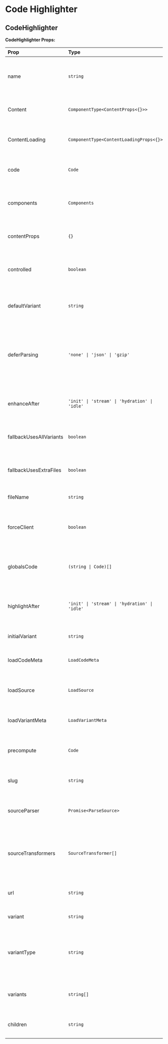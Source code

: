 # Code Highlighter

[//]: types.ts '<-- Autogenerated By (do not edit the following markdown directly)'

## CodeHighlighter

**CodeHighlighter Props:**

| Prop                    | Type                                          | Default  | Description                                                                                                                 |
| :---------------------- | :-------------------------------------------- | :------- | :-------------------------------------------------------------------------------------------------------------------------- |
| name                    | `string`                                      | -        | Display name for the code example, used for identification and titles                                                       |
| Content                 | `ComponentType<ContentProps<{}>>`             | -        | Component to render the code content and preview                                                                            |
| ContentLoading          | `ComponentType<ContentLoadingProps<{}>>`      | -        | Component to show while code is being loaded or processed                                                                   |
| code                    | `Code`                                        | -        | Static code content with variants and metadata                                                                              |
| components              | `Components`                                  | -        | React components for live preview alongside code                                                                            |
| contentProps            | `{}`                                          | -        | Additional props passed to the Content component                                                                            |
| controlled              | `boolean`                                     | -        | Enable controlled mode for external code state management                                                                   |
| defaultVariant          | `string`                                      | -        | Fallback variant when the requested variant is not available                                                                |
| deferParsing            | `'none' \| 'json' \| 'gzip'`                  | `'gzip'` | Defer parsing and populating the AST into memory until the code is enhanced&#xA;Applies only in production when RSC loading |
| enhanceAfter            | `'init' \| 'stream' \| 'hydration' \| 'idle'` | `'idle'` | When to enhance the code display with interactivity                                                                         |
| fallbackUsesAllVariants | `boolean`                                     | -        | Whether fallback content should include all variants                                                                        |
| fallbackUsesExtraFiles  | `boolean`                                     | -        | Whether fallback content should include extra files                                                                         |
| fileName                | `string`                                      | -        | Currently selected file name                                                                                                |
| forceClient             | `boolean`                                     | -        | Force client-side rendering even when server rendering is available                                                         |
| globalsCode             | `(string \| Code)[]`                          | -        | Global static code snippets to inject, typically for styling or tooling                                                     |
| highlightAfter          | `'init' \| 'stream' \| 'hydration' \| 'idle'` | `'idle'` | When to perform syntax highlighting and code processing                                                                     |
| initialVariant          | `string`                                      | -        | Default variant to show on first load                                                                                       |
| loadCodeMeta            | `LoadCodeMeta`                                | -        | Function to load code metadata from a URL                                                                                   |
| loadSource              | `LoadSource`                                  | -        | Function to load raw source code and dependencies                                                                           |
| loadVariantMeta         | `LoadVariantMeta`                             | -        | Function to load specific variant metadata                                                                                  |
| precompute              | `Code`                                        | -        | Pre-computed code data from build-time optimization                                                                         |
| slug                    | `string`                                      | -        | URL-friendly identifier for deep linking and navigation                                                                     |
| sourceParser            | `Promise<ParseSource>`                        | -        | Promise resolving to a source parser for syntax highlighting                                                                |
| sourceTransformers      | `SourceTransformer[]`                         | -        | Array of source transformers for code processing (e.g., TypeScript to JavaScript)                                           |
| url                     | `string`                                      | -        | Source URL where the code content originates from                                                                           |
| variant                 | `string`                                      | -        | Currently selected variant name                                                                                             |
| variantType             | `string`                                      | -        | What type of variants are available (e.g., a type `packageManager` when variants `npm` and `yarn` are available)            |
| variants                | `string[]`                                    | -        | Static variant names that should be fetched at runtime                                                                      |
| children                | `string`                                      | -        | Raw code string for simple use cases                                                                                        |
